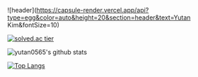 ![header](https://capsule-render.vercel.app/api?type=egg&color=auto&height=20&section=header&text=Yutan Kim&fontSize=10)

[![solved.ac tier](http://mazassumnida.wtf/api/v2/generate_badge?boj=yutan0565)](https://solved.ac/yutan0565)

![yutan0565's github stats](https://github-readme-stats.vercel.app/api?username=yutan0565&show_icons=true)

[![Top Langs](https://github-readme-stats.vercel.app/api/top-langs/?username=yutan0565)](https://github.com/yutan0565/github-readme-stats)



<!--
**yutan0565/yutan0565** is a ✨ _special_ ✨ repository because its `README.md` (this file) appears on your GitHub profile.

Here are some ideas to get you started:

- 🔭 I’m currently working on ...
- 🌱 I’m currently learning ...
- 👯 I’m looking to collaborate on ...
- 🤔 I’m looking for help with ...
- 💬 Ask me about ...
- 📫 How to reach me: ...
- 😄 Pronouns: ...
- ⚡ Fun fact: ...
-->
